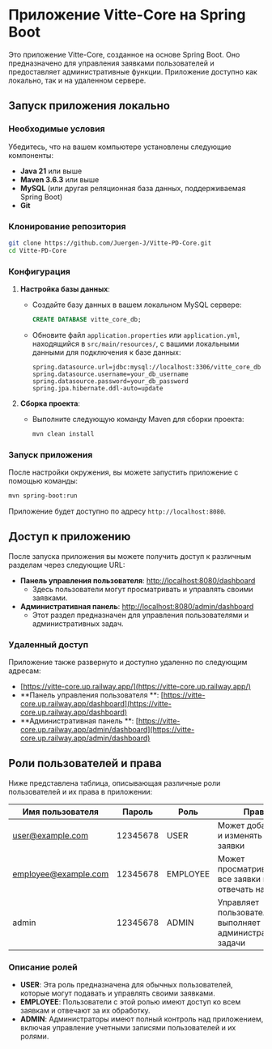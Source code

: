 # Приложение Vitte-Core на Spring Boot

Это приложение Vitte-Core, созданное на основе Spring Boot. Оно предназначено для управления заявками пользователей и
предоставляет административные функции. Приложение доступно как локально, так и на удаленном сервере.

## Запуск приложения локально

### Необходимые условия

Убедитесь, что на вашем компьютере установлены следующие компоненты:

- **Java 21** или выше
- **Maven 3.6.3** или выше
- **MySQL** (или другая реляционная база данных, поддерживаемая Spring Boot)
- **Git**

### Клонирование репозитория

```bash
git clone https://github.com/Juergen-J/Vitte-PD-Core.git
cd Vitte-PD-Core
```

### Конфигурация

1. **Настройка базы данных**:
    - Создайте базу данных в вашем локальном MySQL сервере:
      ```sql
      CREATE DATABASE vitte_core_db;
      ```
    - Обновите файл `application.properties` или `application.yml`, находящийся в `src/main/resources/`, с вашими
      локальными данными для подключения к базе данных:
      ```properties
      spring.datasource.url=jdbc:mysql://localhost:3306/vitte_core_db
      spring.datasource.username=your_db_username
      spring.datasource.password=your_db_password
      spring.jpa.hibernate.ddl-auto=update
      ```

2. **Сборка проекта**:
    - Выполните следующую команду Maven для сборки проекта:
      ```bash
      mvn clean install
      ```

### Запуск приложения

После настройки окружения, вы можете запустить приложение с помощью команды:

```bash
mvn spring-boot:run
```

Приложение будет доступно по адресу `http://localhost:8080`.

## Доступ к приложению

После запуска приложения вы можете получить доступ к различным разделам через следующие URL:

- **Панель управления пользователя**: [http://localhost:8080/dashboard](http://localhost:8080/dashboard)
    - Здесь пользователи могут просматривать и управлять своими заявками.
- **Административная панель**: [http://localhost:8080/admin/dashboard](http://localhost:8080/admin/dashboard)
    - Этот раздел предназначен для управления пользователями и административных задач.

### Удаленный доступ

Приложение также развернуто и доступно удаленно по следующим адресам:

- [https://vitte-core.up.railway.app/](https://vitte-core.up.railway.app/)
- **Панель управления пользователя
  **: [https://vitte-core.up.railway.app/dashboard](https://vitte-core.up.railway.app/dashboard)
- **Административная панель
  **: [https://vitte-core.up.railway.app/admin/dashboard](https://vitte-core.up.railway.app/admin/dashboard)

## Роли пользователей и права

Ниже представлена таблица, описывающая различные роли пользователей и их права в приложении:

| Имя пользователя     | Пароль   | Роль     | Права                                                        |
|----------------------|----------|----------|--------------------------------------------------------------|
| user@example.com     | 12345678 | USER     | Может добавлять и изменять свои заявки                       |
| employee@example.com | 12345678 | EMPLOYEE | Может просматривать все заявки и отвечать на них             |
| admin                | 12345678 | ADMIN    | Управляет пользователями и выполняет административные задачи |

### Описание ролей

- **USER**: Эта роль предназначена для обычных пользователей, которые могут подавать и управлять своими заявками.
- **EMPLOYEE**: Пользователи с этой ролью имеют доступ ко всем заявкам и отвечают за их обработку.
- **ADMIN**: Администраторы имеют полный контроль над приложением, включая управление учетными записями пользователей и
  их ролями.
